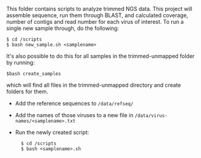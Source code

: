 This folder contains scripts to analyze trimmed NGS data. This project will assemble sequence, run them through BLAST, and calculated coverage, number of contigs and read number for each virus of interest. To run a single new sample through, do the following:

	$ cd /scripts
	$ bash new_sample.sh <samplename>

It's also possible to do this for all samples in the trimmed-unmapped folder by running:

	$bash create_samples

which will find all files in the trimmed-unmapped directory and create folders for them. 

- Add the reference sequences to `/data/refseq/`
- Add the names of those viruses to a new file in `/data/virus-names/<samplename>.txt`
- Run the newly created script:

		$ cd /scripts
		$ bash <samplename>.sh
